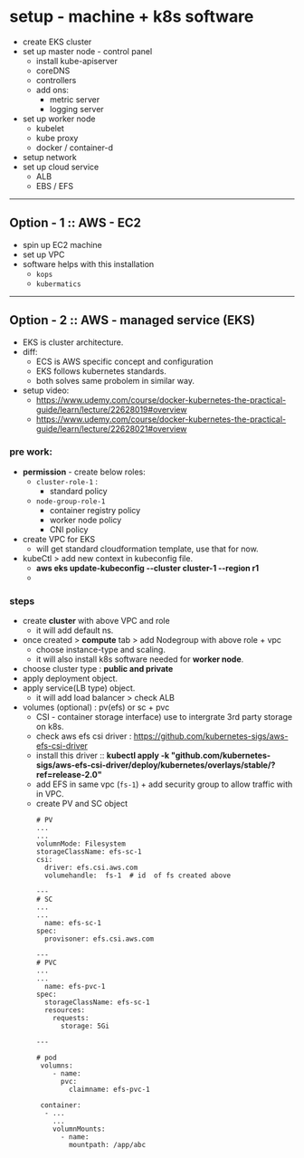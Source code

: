 # setup - machine + k8s software
- create EKS cluster
- set up master node - control panel 
  - install kube-apiserver
  - coreDNS
  - controllers
  - add ons:
    - metric server
    - logging server
- set up worker node
  - kubelet
  - kube proxy
  - docker / container-d
- setup network
- set up cloud service
  - ALB
  - EBS / EFS

---
## Option - 1 :: AWS - EC2
- spin up EC2 machine
- set up VPC
- software helps with this installation
  - `kops`
  - `kubermatics`

---
## Option - 2 :: AWS - managed service (EKS)
- EKS is cluster architecture.
- diff:
  - ECS is AWS specific concept and configuration
  - EKS follows kubernetes standards.
  - both solves same probolem in similar way.
- setup video:
  - https://www.udemy.com/course/docker-kubernetes-the-practical-guide/learn/lecture/22628019#overview
  - https://www.udemy.com/course/docker-kubernetes-the-practical-guide/learn/lecture/22628021#overview


### pre work:
- **permission** - create below roles:
  - `cluster-role-1` : 
    - standard policy
  - `node-group-role-1`
    - container registry policy
    - worker node policy 
    - CNI policy
- create VPC for EKS 
  - will get standard cloudformation template, use that for now.
- kubeCtl > add new context in kubeconfig file.
  - **aws eks update-kubeconfig --cluster cluster-1 --region r1**
  - 
### steps
- create **cluster** with above VPC and role
  - it will add default ns.
- once created > **compute** tab > add Nodegroup with above role + vpc
  - choose instance-type and scaling.
  - it will also install k8s software needed for **worker node**.
- choose cluster type : **public and private**
- apply  deployment object.
- apply  service(LB type) object.
  - it will add load balancer > check ALB
- volumes (optional) : pv(efs) or sc + pvc
  - CSI - container storage interface) use to intergrate 3rd party storage on k8s.
  - check aws efs csi driver : https://github.com/kubernetes-sigs/aws-efs-csi-driver
  - install this driver :: **kubectl apply -k "github.com/kubernetes-sigs/aws-efs-csi-driver/deploy/kubernetes/overlays/stable/?ref=release-2.0"**
  - add EFS in same vpc (`fs-1`) + add security group to allow traffic with in VPC.
  - create PV and SC object
    ```
    # PV
    ...
    ...
    volumnMode: Filesystem
    storageClassName: efs-sc-1
    csi:
      driver: efs.csi.aws.com
      volumehandle:  fs-1  # id  of fs created above
    
    ---
    # SC
    ...
    ...
      name: efs-sc-1
    spec:
      provisoner: efs.csi.aws.com
    
    ---
    # PVC
    ...
    ...
      name: efs-pvc-1
    spec:
      storageClassName: efs-sc-1
      resources:
        requests:
          storage: 5Gi
    
    ---
    
    # pod
     volumns:
        - name:
          pvc:
            claimname: efs-pvc-1
    
     container:
      - ...
        ...
        volumnMounts:
          - name: 
            mountpath: /app/abc  
          
    
    ```
  
